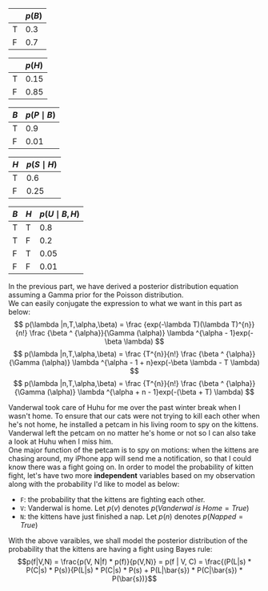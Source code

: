 |      | $p(B)$ |
| :--- | :----- |
| T    | 0.3    |
| F    | 0.7    |


|      | $p(H)$ |
| :--- | :----- |
| T    | 0.15   |
| F    | 0.85   |


| $B$  | $p(P\mid B)$ |
| :--- | :----------- |
| T    | 0.9          |
| F    | 0.01         |

| $H$  | $p(S\mid H)$ |
| :--- | :----------- |
| T    | 0.6          |
| F    | 0.25         |

| $B$  | $H$  | $p(U\mid B,H)$ |
| :--- | :--- | :------------- |
| T    | T    | 0.8            |
| T    | F    | 0.2            |
| F    | T    | 0.05           |
| F    | F    | 0.01           |


  In the previous part, we have derived a posterior distribution equation assuming a Gamma prior for the Poisson distribution.  
  We can easily conjugate the expression to what we want in this part as below:
  $$ p(\lambda |n,T,\alpha,\beta) = \frac {exp(-\lambda T)(\lambda T)^{n}}{n!} \frac {\beta ^ {\alpha}}{\Gamma (\alpha)} \lambda ^{\alpha - 1}exp(-\beta \lambda) $$
  $$ p(\lambda |n,T,\alpha,\beta) = \frac {T^{n}}{n!} \frac {\beta ^ {\alpha}}{\Gamma (\alpha)} \lambda ^{\alpha - 1 + n}exp(-\beta \lambda - T \lambda) $$
  $$ p(\lambda |n,T,\alpha,\beta) = \frac {T^{n}}{n!} \frac {\beta ^ {\alpha}}{\Gamma (\alpha)} \lambda ^{\alpha + n - 1}exp(-(\beta + T) \lambda) $$




Vanderwal took care of Huhu for me over the past winter break when I wasn't home. To ensure that our cats were not trying to kill each other when he's not home, he installed a petcam in his living room to spy on the kittens. Vanderwal left the petcam on no matter he's home or not so I can also take a look at Huhu when I miss him.  
One major function of the petcam is to spy on motions: when the kittens are chasing around, my iPhone app will send me a notification, so that I could know there was a fight going on. In order to model the probability of kitten fight, let's have two more **independent** variables based on my observation along with the probability I'd like to model as below:  

- `F`: the probability that the kittens are fighting each other. 
- `V`: Vanderwal is home. Let $p(v)$ denotes $p(Vanderwal~is~Home=True)$
- `N`: the kittens have just finished a nap. Let $p(n)$ denotes $p(Napped=True)$
  
With the above varaibles, we shall model the posterior distribution of the probability that the kittens are having a fight using Bayes rule: 
$$p(f|V,N) = \frac{p(V, N|f) * p(f)}{p(V,N)} = p(f | V, C) = \frac{(P(L|s) * P(C|s) * P(s)}{P(L|s) * P(C|s) * P(s) + P(L|\bar{s}) * P(C|\bar{s}) * P(\bar{s})}$$
